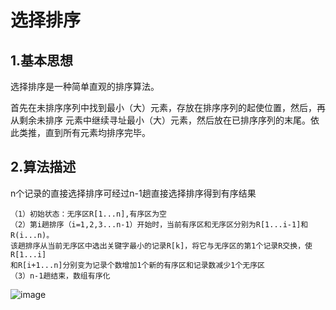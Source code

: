 # 选择排序

## 1.基本思想
	
选择排序是一种简单直观的排序算法。

首先在未排序序列中找到最小（大）元素，存放在排序序列的起使位置，然后，再从剩余未排序
元素中继续寻址最小（大）元素，然后放在已排序序列的末尾。依此类推，直到所有元素均排序完毕。

## 2.算法描述
n个记录的直接选择排序可经过n-1趟直接选择排序得到有序结果


	（1）初始状态：无序区R[1...n],有序区为空
	（2）第i趟排序（i=1,2,3...n-1）开始时，当前有序区和无序区分别为R[1...i-1]和R(i...n)。
	该趟排序从当前无序区中选出关键字最小的记录R[k]，将它与无序区的第1个记录R交换，使R[1...i]
	和R[i+1...n]分别变为记录个数增加1个新的有序区和记录数减少1个无序区
	（3）n-1趟结束，数组有序化
	
![image](https://github.com/williamzhang11/fastAlgorithm/blob/master/src/main/java/com/xiu/fastTech/bubblesort/image/bubblesort.gif)

	










